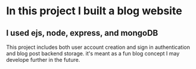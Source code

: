 # In this project I built a blog website

## I used ejs, node, express, and mongoDB

This project includes both user account creation and sign in authentication and blog post backend storage. it's meant as a fun blog concept I may develope further in the future.

